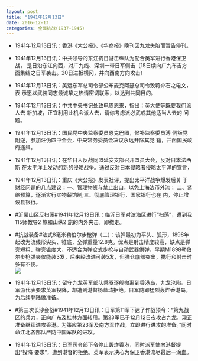 ```yaml
---
layout: post
title: "1941年12月13日"
date: 2016-12-13
categories: 全面抗战(1937-1945)
---
```


<meta name="referrer" content="no-referrer" />

- 1941年12月13日讯：香港《大公报》、《华商报》晚刊因九龙失陷而暂告停刊。 

- 1941年12月13日讯：中共领导的东江抗日游击纵队为配合英军进行香港保卫战， 是日沿东江向西，对广九线、深圳一带日军侧击（15日续向广九布吉方 面集结之日军袭击。20日进抵横冈，并向西南方向攻击） 

- 1941年12月13日讯：美远东军总司令部公布麦克阿瑟总司令致蒋介石之电文，表 示愿以武装同志最诚挚之热情密切联系，以达到共同目的。 

- 1941年12月13日讯：中共中央书记处致电周恩来，指出：英大使等既要我们派人去 新加坡，正宜利用此机会派人去，请你考虑派必武或其他适当人去的 问题。 

- 1941年12月13日讯：国民党中央监察委员恩克巴图，候补监察委员溥 侗叛党附逆，参加汪伪四中全会，中央常务委员会决议永远开除其党 籍，并函国民政府通缉。 

- 1941年12月13日讯：在华日人反战同盟延安支部召开盟员大会，反对日本法西斯 在太平洋上发动的新的侵略战争。通过反对日本侵略者侵略太平洋的宣言， 

- 1941年12月13日讯：重庆《大公报》发表社评，提出太平洋战争爆发后关 于财经问题的几点建议：一、管理物资与禁止出口，以免上海法币外流； 二、紧缩预算，逐渐实行实物薪饷制;三、彻底管理银行，国家银行也在 内，停止增设县银行。 

- #沂蒙山区反扫荡#1941年12月13日讯：临沂日军对滨海区进行“扫荡”，遭到我115师教导2 旅和山纵2 旅的内外夹击，即撤走。 

- #抗战装备#法式8毫米勒伯尔步枪弹（二）：该弹最初为平头、弧形，1898年起改为流线形尖头、锥底，全弹重量12.8克。优点是射击精度较高，缺点是弹壳短粗、弹壳锥度大，不适合为弹仓式步枪与自动武器供弹，早期M1898勒伯尔步枪弹夹仅能装3发，后来经改进可装5发，但弹仓底部突出，携行和射击时多有不便。 <br/><img src="https://ww2.sinaimg.cn/large/aca367d8jw1faoxm969f3j208c0vd420.jpg" />

- 1941年12月13日讯：留守九龙英军部队乘驱逐舰撤离到香港岛，九龙沦陷。日军派代表要求英军投降，却遭到港督杨慕琦拒绝。日军随即猛烈轰炸香港岛，为后续登陆做准备。 

- #第三次长沙会战#1941年12月13日讯：日军第11军下达了作战预令：“第九战区的兵力，正向广东及桂林方面转用。第23军已于12月12日夜攻占九龙，现正准备继续进攻香港。为策应第23军及南方军作战，立即进行进攻的准备。”同时命江北各部队严防中国军队的进攻。 

- 1941年12月13日讯：日军司令部下令停止轰炸香港，同时派军使向港督提出“投降 要求”，遭到港督的拒绝。英军表示决心为保卫香港流尽最后一滴血。 

